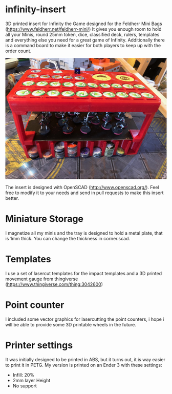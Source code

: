 # infinity-insert
3D printed insert for Infinity the Game designed for the Feldherr Mini Bags (https://www.feldherr.net/feldherr-mini/)
It gives you enough room to hold all your Minis, round 25mm token, dice, classified deck, rulers, templates and everything else you need for a great game of Infinity. Additionally there is a command board to make it easier for both players to keep up with the order count.

![Image from printed insert](images/complete_insert.JPG)

The insert is designed with OpenSCAD (http://www.openscad.org/). Feel free to modify it to your needs and send in pull requests to make this insert better.
# Miniature Storage
I magnetize all my minis and the tray is designed to hold a metal plate, that is 1mm thick. You can change the thickness in corner.scad.

# Templates
I use a set of lasercut templates for the impact templates and a 3D printed movement gauge from thingiverse (https://www.thingiverse.com/thing:3042600)

# Point counter
I included some vector graphics for lasercutting the point counters, i hope i will be able to provide some 3D printable wheels in the future.

# Printer settings
It was initially designed to be printed in ABS, but it turns out, it is way easier to print it in PETG. My version is printed on an Ender 3 with these settings:

* Infill: 20%
* 2mm layer Height
* No support